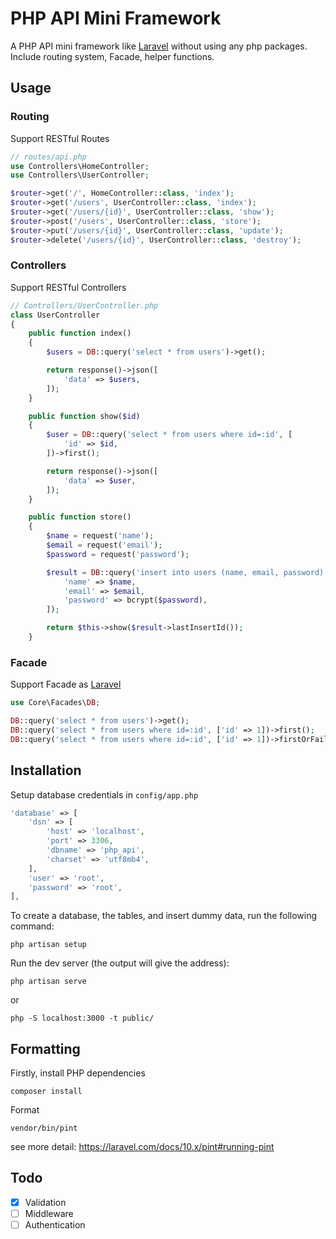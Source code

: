 # PHP API Mini Framework

A PHP API mini framework like [Laravel](https://laravel.com) without using any php packages. Include routing system, Facade, helper functions.

## Usage

### Routing

Support RESTful Routes
```php
// routes/api.php
use Controllers\HomeController;
use Controllers\UserController;

$router->get('/', HomeController::class, 'index');
$router->get('/users', UserController::class, 'index');
$router->get('/users/{id}', UserController::class, 'show');
$router->post('/users', UserController::class, 'store');
$router->put('/users/{id}', UserController::class, 'update');
$router->delete('/users/{id}', UserController::class, 'destroy');
```

### Controllers
Support RESTful Controllers
```php
// Controllers/UserController.php
class UserController
{
    public function index()
    {
        $users = DB::query('select * from users')->get();

        return response()->json([
            'data' => $users,
        ]);
    }

    public function show($id)
    {
        $user = DB::query('select * from users where id=:id', [
            'id' => $id,
        ])->first();

        return response()->json([
            'data' => $user,
        ]);
    }

    public function store()
    {
        $name = request('name');
        $email = request('email');
        $password = request('password');

        $result = DB::query('insert into users (name, email, password) values (:name, :email, :password)', [
            'name' => $name,
            'email' => $email,
            'password' => bcrypt($password),
        ]);

        return $this->show($result->lastInsertId());
    }
```

### Facade

Support Facade as [Laravel](https://laravel.com/docs/10.x/facades#main-content)

```php
use Core\Facades\DB;

DB::query('select * from users')->get();
DB::query('select * from users where id=:id', ['id' => 1])->first();
DB::query('select * from users where id=:id', ['id' => 1])->firstOrFail();
```

## Installation

Setup database credentials in `config/app.php`

```php
'database' => [
    'dsn' => [
        'host' => 'localhost',
        'port' => 3306,
        'dbname' => 'php_api',
        'charset' => 'utf8mb4',
    ],
    'user' => 'root',
    'password' => 'root',
],
```

To create a database, the tables, and insert dummy data, run the following command:

```
php artisan setup
```

Run the dev server (the output will give the address):

```
php artisan serve
```
or
```
php -S localhost:3000 -t public/
```

## Formatting

Firstly, install PHP dependencies
```
composer install
```

Format
```
vendor/bin/pint
```

see more detail:
https://laravel.com/docs/10.x/pint#running-pint

## Todo

- [x] Validation
- [ ] Middleware
- [ ] Authentication